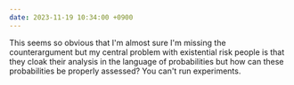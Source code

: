 ```yaml
---
date: 2023-11-19 10:34:00 +0900
---
```


This seems so obvious that I'm almost sure I'm missing the counterargument but my central problem with existential risk people is that they cloak their analysis in the language of probabilities but how can these probabilities be properly assessed? You can't run experiments.
